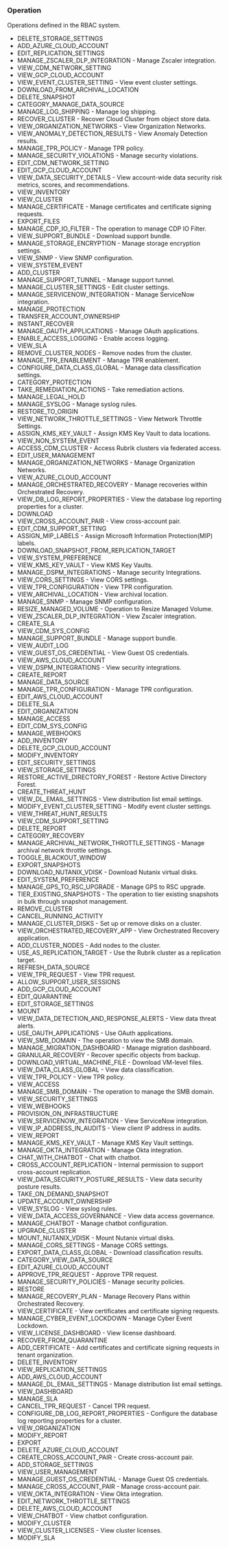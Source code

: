 ### Operation
Operations defined in the RBAC system.

- DELETE_STORAGE_SETTINGS
- ADD_AZURE_CLOUD_ACCOUNT
- EDIT_REPLICATION_SETTINGS
- MANAGE_ZSCALER_DLP_INTEGRATION - Manage Zscaler integration.
- VIEW_CDM_NETWORK_SETTING
- VIEW_GCP_CLOUD_ACCOUNT
- VIEW_EVENT_CLUSTER_SETTING - View event cluster settings.
- DOWNLOAD_FROM_ARCHIVAL_LOCATION
- DELETE_SNAPSHOT
- CATEGORY_MANAGE_DATA_SOURCE
- MANAGE_LOG_SHIPPING - Manage log shipping.
- RECOVER_CLUSTER - Recover Cloud Cluster from object store data.
- VIEW_ORGANIZATION_NETWORKS - View Organization Networks.
- VIEW_ANOMALY_DETECTION_RESULTS - View Anomaly Detection results.
- MANAGE_TPR_POLICY - Manage TPR policy.
- MANAGE_SECURITY_VIOLATIONS - Manage security violations.
- EDIT_CDM_NETWORK_SETTING
- EDIT_GCP_CLOUD_ACCOUNT
- VIEW_DATA_SECURITY_DETAILS - View account-wide data security risk metrics, scores, and recommendations.
- VIEW_INVENTORY
- VIEW_CLUSTER
- MANAGE_CERTIFICATE - Manage certificates and certificate signing requests.
- EXPORT_FILES
- MANAGE_CDP_IO_FILTER - The operation to manage CDP IO Filter.
- VIEW_SUPPORT_BUNDLE - Download support bundle.
- MANAGE_STORAGE_ENCRYPTION - Manage storage encryption settings.
- VIEW_SNMP - View SNMP configuration.
- VIEW_SYSTEM_EVENT
- ADD_CLUSTER
- MANAGE_SUPPORT_TUNNEL - Manage support tunnel.
- MANAGE_CLUSTER_SETTINGS - Edit cluster settings.
- MANAGE_SERVICENOW_INTEGRATION - Manage ServiceNow integration.
- MANAGE_PROTECTION
- TRANSFER_ACCOUNT_OWNERSHIP
- INSTANT_RECOVER
- MANAGE_OAUTH_APPLICATIONS - Manage OAuth applications.
- ENABLE_ACCESS_LOGGING - Enable access logging.
- VIEW_SLA
- REMOVE_CLUSTER_NODES - Remove nodes from the cluster.
- MANAGE_TPR_ENABLEMENT - Manage TPR enablement.
- CONFIGURE_DATA_CLASS_GLOBAL - Manage data classification settings.
- CATEGORY_PROTECTION
- TAKE_REMEDIATION_ACTIONS - Take remediation actions.
- MANAGE_LEGAL_HOLD
- MANAGE_SYSLOG - Manage syslog rules.
- RESTORE_TO_ORIGIN
- VIEW_NETWORK_THROTTLE_SETTINGS - View Network Throttle Settings.
- ASSIGN_KMS_KEY_VAULT - Assign KMS Key Vault to data locations.
- VIEW_NON_SYSTEM_EVENT
- ACCESS_CDM_CLUSTER - Access Rubrik clusters via federated access.
- EDIT_USER_MANAGEMENT
- MANAGE_ORGANIZATION_NETWORKS - Manage Organization Networks.
- VIEW_AZURE_CLOUD_ACCOUNT
- MANAGE_ORCHESTRATED_RECOVERY - Manage recoveries within Orchestrated Recovery.
- VIEW_DB_LOG_REPORT_PROPERTIES - View the database log reporting properties for a cluster.
- DOWNLOAD
- VIEW_CROSS_ACCOUNT_PAIR - View cross-account pair.
- EDIT_CDM_SUPPORT_SETTING
- ASSIGN_MIP_LABELS - Assign Microsoft Information Protection(MIP) labels.
- DOWNLOAD_SNAPSHOT_FROM_REPLICATION_TARGET
- VIEW_SYSTEM_PREFERENCE
- VIEW_KMS_KEY_VAULT - View KMS Key Vaults.
- MANAGE_DSPM_INTEGRATIONS - Manage security Integrations.
- VIEW_CORS_SETTINGS - View CORS settings.
- VIEW_TPR_CONFIGURATION - View TPR configuration.
- VIEW_ARCHIVAL_LOCATION - View archival location.
- MANAGE_SNMP - Manage SNMP configuration.
- RESIZE_MANAGED_VOLUME - Operation to Resize Managed Volume.
- VIEW_ZSCALER_DLP_INTEGRATION - View Zscaler integration.
- CREATE_SLA
- VIEW_CDM_SYS_CONFIG
- MANAGE_SUPPORT_BUNDLE - Manage support bundle.
- VIEW_AUDIT_LOG
- VIEW_GUEST_OS_CREDENTIAL - View Guest OS credentials.
- VIEW_AWS_CLOUD_ACCOUNT
- VIEW_DSPM_INTEGRATIONS - View security integrations.
- CREATE_REPORT
- MANAGE_DATA_SOURCE
- MANAGE_TPR_CONFIGURATION - Manage TPR configuration.
- EDIT_AWS_CLOUD_ACCOUNT
- DELETE_SLA
- EDIT_ORGANIZATION
- MANAGE_ACCESS
- EDIT_CDM_SYS_CONFIG
- MANAGE_WEBHOOKS
- ADD_INVENTORY
- DELETE_GCP_CLOUD_ACCOUNT
- MODIFY_INVENTORY
- EDIT_SECURITY_SETTINGS
- VIEW_STORAGE_SETTINGS
- RESTORE_ACTIVE_DIRECTORY_FOREST - Restore Active Directory Forest.
- CREATE_THREAT_HUNT
- VIEW_DL_EMAIL_SETTINGS - View distribution list email settings.
- MODIFY_EVENT_CLUSTER_SETTING - Modify event cluster settings.
- VIEW_THREAT_HUNT_RESULTS
- VIEW_CDM_SUPPORT_SETTING
- DELETE_REPORT
- CATEGORY_RECOVERY
- MANAGE_ARCHIVAL_NETWORK_THROTTLE_SETTINGS - Manage archival network throttle settings.
- TOGGLE_BLACKOUT_WINDOW
- EXPORT_SNAPSHOTS
- DOWNLOAD_NUTANIX_VDISK - Download Nutanix virtual disks.
- EDIT_SYSTEM_PREFERENCE
- MANAGE_GPS_TO_RSC_UPGRADE - Manage GPS to RSC upgrade.
- TIER_EXISTING_SNAPSHOTS - The operation to tier existing snapshots in bulk through snapshot management.
- REMOVE_CLUSTER
- CANCEL_RUNNING_ACTIVITY
- MANAGE_CLUSTER_DISKS - Set up or remove disks on a cluster.
- VIEW_ORCHESTRATED_RECOVERY_APP - View Orchestrated Recovery application.
- ADD_CLUSTER_NODES - Add nodes to the cluster.
- USE_AS_REPLICATION_TARGET - Use the Rubrik cluster as a replication target.
- REFRESH_DATA_SOURCE
- VIEW_TPR_REQUEST - View TPR request.
- ALLOW_SUPPORT_USER_SESSIONS
- ADD_GCP_CLOUD_ACCOUNT
- EDIT_QUARANTINE
- EDIT_STORAGE_SETTINGS
- MOUNT
- VIEW_DATA_DETECTION_AND_RESPONSE_ALERTS - View data threat alerts.
- USE_OAUTH_APPLICATIONS - Use OAuth applications.
- VIEW_SMB_DOMAIN - The operation to view the SMB domain.
- MANAGE_MIGRATION_DASHBOARD - Manage migration dashboard.
- GRANULAR_RECOVERY - Recover specific objects from backup.
- DOWNLOAD_VIRTUAL_MACHINE_FILE - Download VM-level files.
- VIEW_DATA_CLASS_GLOBAL - View data classification.
- VIEW_TPR_POLICY - View TPR policy.
- VIEW_ACCESS
- MANAGE_SMB_DOMAIN - The operation to manage the SMB domain.
- VIEW_SECURITY_SETTINGS
- VIEW_WEBHOOKS
- PROVISION_ON_INFRASTRUCTURE
- VIEW_SERVICENOW_INTEGRATION - View ServiceNow integration.
- VIEW_IP_ADDRESS_IN_AUDITS - View client IP address in audits.
- VIEW_REPORT
- MANAGE_KMS_KEY_VAULT - Manage KMS Key Vault settings.
- MANAGE_OKTA_INTEGRATION - Manage Okta integration.
- CHAT_WITH_CHATBOT - Chat with chatbot.
- CROSS_ACCOUNT_REPLICATION - Internal permission to support cross-account replication.
- VIEW_DATA_SECURITY_POSTURE_RESULTS - View data security posture results.
- TAKE_ON_DEMAND_SNAPSHOT
- UPDATE_ACCOUNT_OWNERSHIP
- VIEW_SYSLOG - View syslog rules.
- VIEW_DATA_ACCESS_GOVERNANCE - View data access governance.
- MANAGE_CHATBOT - Manage chatbot configuration.
- UPGRADE_CLUSTER
- MOUNT_NUTANIX_VDISK - Mount Nutanix virtual disks.
- MANAGE_CORS_SETTINGS - Manage CORS settings.
- EXPORT_DATA_CLASS_GLOBAL - Download classification results.
- CATEGORY_VIEW_DATA_SOURCE
- EDIT_AZURE_CLOUD_ACCOUNT
- APPROVE_TPR_REQUEST - Approve TPR request.
- MANAGE_SECURITY_POLICIES - Manage security policies.
- RESTORE
- MANAGE_RECOVERY_PLAN - Manage Recovery Plans within Orchestrated Recovery.
- VIEW_CERTIFICATE - View certificates and certificate signing requests.
- MANAGE_CYBER_EVENT_LOCKDOWN - Manage Cyber Event Lockdown.
- VIEW_LICENSE_DASHBOARD - View license dashboard.
- RECOVER_FROM_QUARANTINE
- ADD_CERTIFICATE - Add certificates and certificate signing requests in tenant organization.
- DELETE_INVENTORY
- VIEW_REPLICATION_SETTINGS
- ADD_AWS_CLOUD_ACCOUNT
- MANAGE_DL_EMAIL_SETTINGS - Manage distribution list email settings.
- VIEW_DASHBOARD
- MANAGE_SLA
- CANCEL_TPR_REQUEST - Cancel TPR request.
- CONFIGURE_DB_LOG_REPORT_PROPERTIES - Configure the database log reporting properties for a cluster.
- VIEW_ORGANIZATION
- MODIFY_REPORT
- EXPORT
- DELETE_AZURE_CLOUD_ACCOUNT
- CREATE_CROSS_ACCOUNT_PAIR - Create cross-account pair.
- ADD_STORAGE_SETTINGS
- VIEW_USER_MANAGEMENT
- MANAGE_GUEST_OS_CREDENTIAL - Manage Guest OS credentials.
- MANAGE_CROSS_ACCOUNT_PAIR - Manage cross-account pair.
- VIEW_OKTA_INTEGRATION - View Okta integration.
- EDIT_NETWORK_THROTTLE_SETTINGS
- DELETE_AWS_CLOUD_ACCOUNT
- VIEW_CHATBOT - View chatbot configuration.
- MODIFY_CLUSTER
- VIEW_CLUSTER_LICENSES - View cluster licenses.
- MODIFY_SLA
